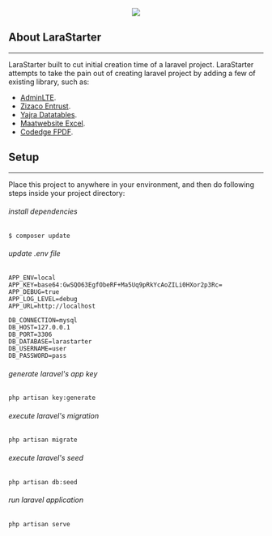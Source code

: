 <p align="center"><img src="https://laravel.com/assets/img/components/logo-laravel.svg"></p>

## About LaraStarter
---
LaraStarter built to cut initial creation time of a laravel project. LaraStarter attempts to take the pain out of creating laravel project by adding a few of existing library, such as:

- [AdminLTE](https://adminlte.io).
- [Zizaco Entrust](https://github.com/zizaco/entrust).
- [Yajra Datatables](https://github.com/yajra/laravel-datatables).
- [Maatwebsite Excel](https://github.com/maatwebsite/Laravel-Excel).
- [Codedge FPDF](https://github.com/codedge/laravel-fpdf).

## Setup
---
Place this project to anywhere in your environment, and then do following steps inside your project directory:

###### install dependencies
```
$ composer update
```

###### update .env file
```
APP_ENV=local
APP_KEY=base64:GwSQO63EgfObeRF+Ma5Uq9pRkYcAoZILi0HXor2p3Rc=
APP_DEBUG=true
APP_LOG_LEVEL=debug
APP_URL=http://localhost

DB_CONNECTION=mysql
DB_HOST=127.0.0.1
DB_PORT=3306
DB_DATABASE=larastarter
DB_USERNAME=user
DB_PASSWORD=pass
```

###### generate laravel's app key
```
php artisan key:generate
```

###### execute laravel's migration
```
php artisan migrate
```

###### execute laravel's seed
```
php artisan db:seed
```

###### run laravel application
```
php artisan serve
```
